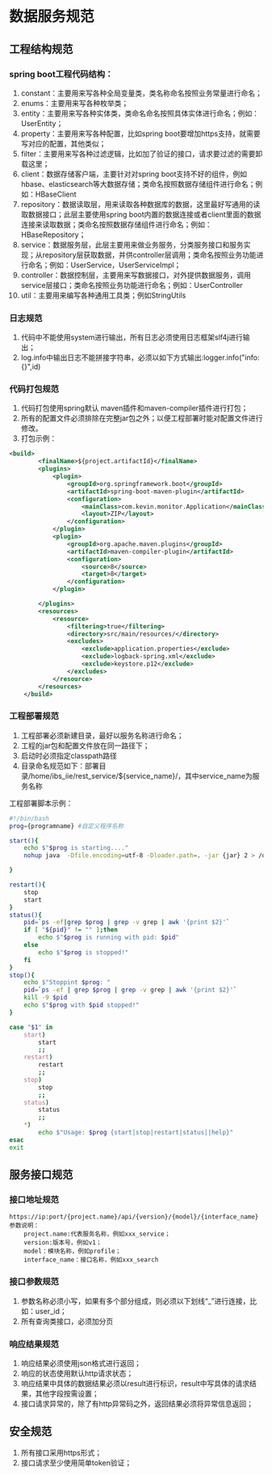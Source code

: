 # 数据服务规范

## 工程结构规范

### spring boot工程代码结构：

1. constant：主要用来写各种全局变量类，类名称命名按照业务常量进行命名；
2. enums：主要用来写各种枚举类；
3. entity：主要用来写各种实体类，类命名命名按照具体实体进行命名；例如：UserEntity；
4. property：主要用来写各种配置，比如spring boot要增加https支持，就需要写对应的配置，其他类似；
5. filter：主要用来写各种过滤逻辑，比如加了验证的接口，请求要过滤的需要卸载这里；
6. client：数据存储客户端，主要针对对spring boot支持不好的组件，例如hbase、elasticsearch等大数据存储；类命名按照数据存储组件进行命名；例如：HBaseClient
7. repository：数据读取层，用来读取各种数据库的数据，这里最好写通用的读取数据接口；此层主要使用spring boot内置的数据连接或者client里面的数据连接来读取数据；类命名按照数据存储组件进行命名；例如：HBaseRepository；
8. service：数据服务层，此层主要用来做业务服务，分类服务接口和服务实现；从repository层获取数据，并供controller层调用；类命名按照业务功能进行命名；例如：UserService，UserServiceImpl；
9. controller：数据控制层，主要用来写数据接口，对外提供数据服务，调用service层接口；类命名按照业务功能进行命名；例如：UserController
10. util：主要用来编写各种通用工具类；例如StringUtils

### 日志规范

1. 代码中不能使用system进行输出，所有日志必须使用日志框架slf4j进行输出；
2. log.info中输出日志不能拼接字符串，必须以如下方式输出:logger.info("info:{}",id)

### 代码打包规范

1. 代码打包使用spring默认 maven插件和maven-compiler插件进行打包；
2. 所有的配置文件必须排除在完整jar包之外；以便工程部署时能对配置文件进行修改。
3. 打包示例：

```xml
<build>
        <finalName>${project.artifactId}</finalName>
        <plugins>
            <plugin>
                <groupId>org.springframework.boot</groupId>
                <artifactId>spring-boot-maven-plugin</artifactId>
                <configuration>
                    <mainClass>com.kevin.monitor.Application</mainClass>
                    <layout>ZIP</layout>
                </configuration>
            </plugin>
            <plugin>
                <groupId>org.apache.maven.plugins</groupId>
                <artifactId>maven-compiler-plugin</artifactId>
                <configuration>
                    <source>8</source>
                    <target>8</target>
                </configuration>
            </plugin>

        </plugins>
        <resources>
            <resource>
                <filtering>true</filtering>
                <directory>src/main/resources/</directory>
                <excludes>
                    <exclude>application.properties</exclude>
                    <exclude>logback-spring.xml</exclude>
                    <exclude>keystore.p12</exclude>
                </excludes>
            </resource>
        </resources>
    </build>
```

### 工程部署规范

1. 工程部署必须新建目录，最好以服务名称进行命名；
2. 工程的jar包和配置文件放在同一路径下；
3. 启动时必须指定classpath路径
4. 目录命名规范如下：部署目录/home/ibs_iie/rest_service/${service_name}/，其中service_name为服务名称

工程部署脚本示例：

```bash
#!/bin/bash
prog={programname} #自定义程序名称

start(){
	echo $"$prog is starting...."
	nohup java  -Dfile.encoding=utf-8 -Dloader.path=. -jar {jar} 2 > /dev/null 1>&1 &

}

restart(){
	stop
	start
}
status(){
	pid=`ps -ef|grep $prog | grep -v grep | awk '{print $2}'`
	if [ "${pid}" != "" ];then
		echo $"$prog is running with pid: $pid"
	else
		echo $"$prog is stopped!"
	fi
}
stop(){
	echo $"Stoppint $prog: "
	pid=`ps -ef | grep $prog | grep -v grep | awk '{print $2}'`
	kill -9 $pid
	echo $"$prog with $pid stopped!"
}

case "$1" in
	start)
		start
		;;
	restart)
		restart
		;;
	stop)
		stop
		;;
	status)
		status
		;;
	*)
		echo $"Usage: $prog {start|stop|restart|status||help}"
esac
exit 
```

## 服务接口规范

### 接口地址规范

```shell
https://ip:port/{project.name}/api/{version}/{model}/{interface_name}
参数说明：
	project.name:代表服务名称，例如xxx_service；
	version:版本号，例如v1；
	model：模块名称，例如profile；
	interface_name：接口名称，例如xxx_search
```

### 接口参数规范

1. 参数名称必须小写，如果有多个部分组成，则必须以下划线“_”进行连接，比如：user_id；
2. 所有查询类接口，必须加分页

### 响应结果规范

1. 响应结果必须使用json格式进行返回；
2. 响应的状态使用默认http请求状态；
3. 响应结果中具体的数据结果必须以result进行标识，result中写具体的请求结果，其他字段按需设置；
4. 接口请求异常的，除了有http异常码之外，返回结果必须将异常信息返回；

## 安全规范

1. 所有接口采用https形式；
2. 接口请求至少使用简单token验证；